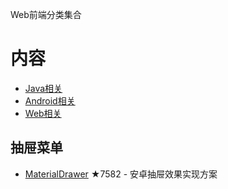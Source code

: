 Web前端分类集合
# 内容 

- [Java相关](#Java项目开源组件或项目) 
- [Android相关](#Android项目开源组件或项目) 
- [Web相关](#Web项目开源组件或项目) 

## 抽屉菜单 

- [MaterialDrawer](https://github.com/mikepenz/MaterialDrawer) ★7582 - 安卓抽屉效果实现方案 
